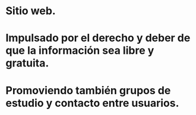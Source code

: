 # Sitio web.
# Impulsado por el derecho y deber de que la información sea libre y gratuita.
# Promoviendo también grupos de estudio y contacto entre usuarios.
